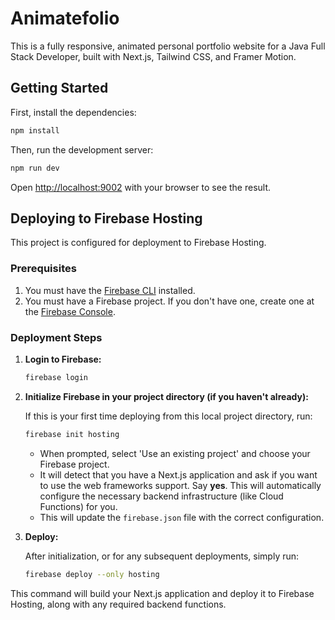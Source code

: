 # Animatefolio

This is a fully responsive, animated personal portfolio website for a Java Full Stack Developer, built with Next.js, Tailwind CSS, and Framer Motion.

## Getting Started

First, install the dependencies:

```bash
npm install
```

Then, run the development server:

```bash
npm run dev
```

Open [http://localhost:9002](http://localhost:9002) with your browser to see the result.

## Deploying to Firebase Hosting

This project is configured for deployment to Firebase Hosting.

### Prerequisites

1.  You must have the [Firebase CLI](https://firebase.google.com/docs/cli) installed.
2.  You must have a Firebase project. If you don't have one, create one at the [Firebase Console](https://console.firebase.google.com/).

### Deployment Steps

1.  **Login to Firebase:**
    ```bash
    firebase login
    ```

2.  **Initialize Firebase in your project directory (if you haven't already):**
    
    If this is your first time deploying from this local project directory, run:
    ```bash
    firebase init hosting
    ```
    - When prompted, select 'Use an existing project' and choose your Firebase project.
    - It will detect that you have a Next.js application and ask if you want to use the web frameworks support. Say **yes**. This will automatically configure the necessary backend infrastructure (like Cloud Functions) for you.
    - This will update the `firebase.json` file with the correct configuration.

3.  **Deploy:**
    
    After initialization, or for any subsequent deployments, simply run:
    ```bash
    firebase deploy --only hosting
    ```

This command will build your Next.js application and deploy it to Firebase Hosting, along with any required backend functions.
